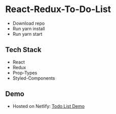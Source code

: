 # React-Redux-To-Do-List

- Download repo
- Run yarn install
- Run yarn start

## Tech Stack

- React
- Redux
- Prop-Types
- Styled-Components

## Demo

- Hosted on Netlify: [Todo List Demo](https://vigorous-ritchie-addd9a.netlify.com/)
